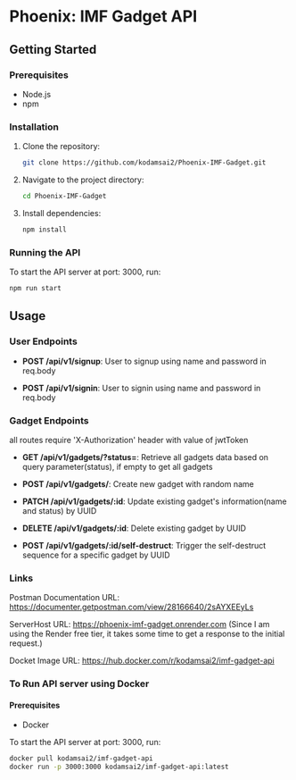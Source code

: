 # Phoenix: IMF Gadget API

## Getting Started
### Prerequisites
- Node.js
- npm

### Installation
1. Clone the repository:
    ```bash
    git clone https://github.com/kodamsai2/Phoenix-IMF-Gadget.git
    ```
2. Navigate to the project directory:
    ```bash
    cd Phoenix-IMF-Gadget
    ```
3. Install dependencies:
    ```bash
    npm install
    ```

### Running the API
To start the API server at port: 3000, run:
```bash
npm run start
```

## Usage
### User Endpoints
- **POST /api/v1/signup**: User to signup using name and password in req.body

- **POST /api/v1/signin**: User to signin using name and password in req.body

### Gadget Endpoints
all routes require 'X-Authorization' header with value of jwtToken

- **GET /api/v1/gadgets/?status=**: Retrieve all gadgets data based on query parameter(status), if empty to get all gadgets

- **POST /api/v1/gadgets/**: Create new gadget with random name

- **PATCH /api/v1/gadgets/:id**: Update existing gadget's information(name and status) by UUID

- **DELETE /api/v1/gadgets/:id**: Delete existing gadget by UUID

- **POST /api/v1/gadgets/:id/self-destruct**: Trigger the self-destruct sequence for a specific gadget by UUID


### Links
Postman Documentation URL: https://documenter.getpostman.com/view/28166640/2sAYXEEyLs

ServerHost URL: https://phoenix-imf-gadget.onrender.com (Since I am using the Render free tier, it takes some time to get a response to the initial request.)

Docket Image URL: https://hub.docker.com/r/kodamsai2/imf-gadget-api


### To Run API server using Docker
#### Prerequisites
- Docker

To start the API server at port: 3000, run:
```bash
docker pull kodamsai2/imf-gadget-api
docker run -p 3000:3000 kodamsai2/imf-gadget-api:latest
```
